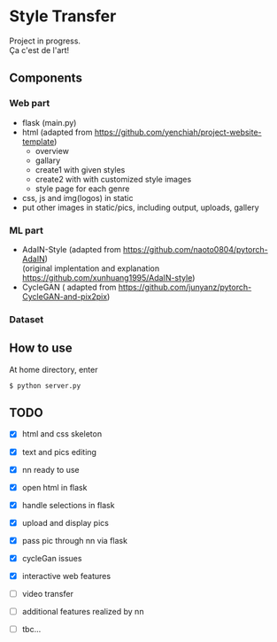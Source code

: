 # Style Transfer
Project in progress.   
Ça c'est de l'art!
## Components
### Web part
- flask (main.py)
- html (adapted from https://github.com/yenchiah/project-website-template)
  - overview
  - gallary
  - create1 with given styles
  - create2 with with customized style images
  - style page for each genre
- css, js and img(logos) in static
- put other images in static/pics, including output, uploads, gallery
### ML part
- AdaIN-Style (adapted from https://github.com/naoto0804/pytorch-AdaIN)  
  (original implentation and explanation https://github.com/xunhuang1995/AdaIN-style) 
- CycleGAN ( adapted from https://github.com/junyanz/pytorch-CycleGAN-and-pix2pix)
### Dataset

## How to use
At home directory, enter  
```
$ python server.py
```
## TODO
- [x] html and css skeleton
- [x] text and pics editing
- [x] nn ready to use
- [x] open html in flask
- [x] handle selections in flask
- [x] upload and display pics
- [x] pass pic through nn via flask
- [x] cycleGan issues
- [x] interactive web features
- [ ] video transfer
- [ ] additional features realized by nn
- [ ] tbc...



